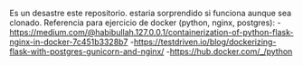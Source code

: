 Es un desastre este repositorio. estaria sorprendido si funciona aunque sea clonado.
Referencia para ejercicio de docker (python, nginx, postgres):
-https://medium.com/@habibullah.127.0.0.1/containerization-of-python-flask-nginx-in-docker-7c451b3328b7
-https://testdriven.io/blog/dockerizing-flask-with-postgres-gunicorn-and-nginx/
-https://hub.docker.com/_/python
